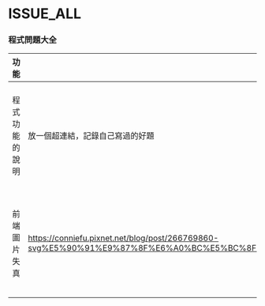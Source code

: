 # ISSUE_ALL
### 程式問題大全

|功能|可參考題目| 程式|備註|
| --- | --- | --- | --- | 
| 程式功能的說明 | 放一個超連結，記錄自己寫過的好題 | 放超連結連到自己在github上的程式碼 | 備註 |
| 前端圖片失真 | https://conniefu.pixnet.net/blog/post/266769860-svg%E5%90%91%E9%87%8F%E6%A0%BC%E5%BC%8F%E5%9C%96%E6%AA%94~%E8%A7%A3%E6%B1%BA%E4%BA%86%E7%B6%B2%E9%A0%81icon%E6%A8%A1%E7%B3%8A%E7%9A%84%E5%95%8F%E9%A1%8C | 放超連結連到自己在github上的程式碼 | 都用向量圖SVG解決
